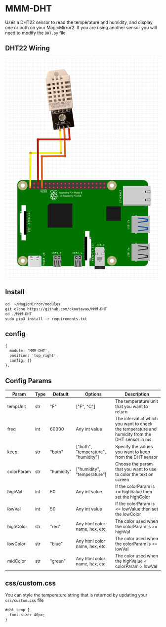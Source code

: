 # MMM-DHT
Uses a DHT22 sensor to read the temperature and humidity, and display one or both on your MagicMirror2. If you are using another sensor you will need to modify the `DHT.py` file 

## DHT22 Wiring
![img.png](img.png)

## Install
```
cd  ~/MagicMirror/modules
git clone https://github.com/ckoutavas/MMM-DHT
cd ./MMM-DHT
sudo pip3 install -r requirements.txt
```

## config

```
{
  module: 'MMM-DHT',
  position: 'top_right',
  config: {}
},
```
## Config Params

| Param      | Type | Default    | Options                             | Description                                                                                    |
|------------|------|------------|-------------------------------------|------------------------------------------------------------------------------------------------|
| tempUnit   | str  | "F"        | ["F", "C"]                          | The temperature unit that you want to return                                                   |
| freq       | int  | 60000      | Any int value                       | The interval at which you want to check the temperature and humidity from the DHT sensor in ms |
| keep       | str  | "both"     | ["both", "temperature", "humidity"] | Specify the values you want to keep from the DHT sensor                                        |
| colorParam | str  | "humidity" | ["humidity", "temperature"]         | Choose the param that you want to use to color the text on screen                              | 
| highVal    | int  | 60         | Any int value                       | If the colorParam is >= highValue then set the highColor                                       |
| lowVal     | int  | 50         | Any int value                       | If the colorParam is <= lowValue then set the lowColor                                         |
| highColor  | str  | "red"      | Any html color name, hex, etc.      | The color used when the colorParam is >= highVal                                               |
| lowColor   | str  | "blue"     | Any html color name, hex, etc.      | The color used when the colorParam is <= lowVal                                                |
| midColor   | str  | "green"    | Any html color name, hex, etc.      | The color used when the highValue < colorParam > lowVal                                        |

## css/custom.css
You can style the temperature string that is returned by updating your `css/custom.css` file

```
#dht_temp {
  font-size: 40px;
}
```
